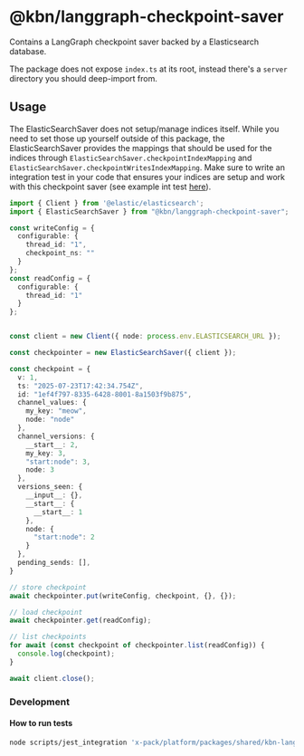 # @kbn/langgraph-checkpoint-saver

Contains a LangGraph checkpoint saver backed by a Elasticsearch database.

The package does not expose `index.ts` at its root, instead there's a `server` directory you should deep-import from.

## Usage

The ElasticSearchSaver does not setup/manage indices itself. While you need to set those up yourself outside of this package, the ElasticSearchSaver provides the mappings that should be used for the indices through `ElasticSearchSaver.checkpointIndexMapping` and `ElasticSearchSaver.checkpointWritesIndexMapping`. Make sure to write an integration test in your code that ensures your indices are setup and work with this checkpoint saver (see example int test [here](server/elastic-search-checkpoint-saver/integration_tests/elastic_search_checkpoint_saver.test.ts)).

```ts
import { Client } from '@elastic/elasticsearch';
import { ElasticSearchSaver } from "@kbn/langgraph-checkpoint-saver";

const writeConfig = {
  configurable: {
    thread_id: "1",
    checkpoint_ns: ""
  }
};
const readConfig = {
  configurable: {
    thread_id: "1"
  }
};


const client = new Client({ node: process.env.ELASTICSEARCH_URL });

const checkpointer = new ElasticSearchSaver({ client });

const checkpoint = {
  v: 1,
  ts: "2025-07-23T17:42:34.754Z",
  id: "1ef4f797-8335-6428-8001-8a1503f9b875",
  channel_values: {
    my_key: "meow",
    node: "node"
  },
  channel_versions: {
    __start__: 2,
    my_key: 3,
    "start:node": 3,
    node: 3
  },
  versions_seen: {
    __input__: {},
    __start__: {
      __start__: 1
    },
    node: {
      "start:node": 2
    }
  },
  pending_sends: [],
}

// store checkpoint
await checkpointer.put(writeConfig, checkpoint, {}, {});

// load checkpoint
await checkpointer.get(readConfig);

// list checkpoints
for await (const checkpoint of checkpointer.list(readConfig)) {
  console.log(checkpoint);
}

await client.close();
```

### Development

#### How to run tests

```bash
node scripts/jest_integration 'x-pack/platform/packages/shared/kbn-langgraph-checkpoint-saver'
```